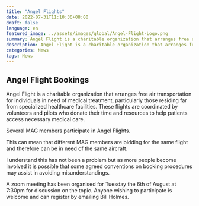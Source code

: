 ```yaml
---
title: "Angel Flights"
date: 2022-07-31T11:10:36+08:00
draft: false
language: en
featured_image: ../assets/images/global/Angel-Flight-Logo.png
summary: Angel Flight is a charitable organization that arranges free air transportation for individuals in need of medical treatment, particularly those residing far from specialized healthcare facilities. These flights are coordinated by volunteers and pilots who donate their time and resources to help patients access necessary medical care.
description: Angel Flight is a charitable organization that arranges free air transportation for individuals in need of medical treatment, particularly those residing far from specialized healthcare facilities. These flights are coordinated by volunteers and pilots who donate their time and resources to help patients access necessary medical care.
categories: News
tags: News
---
```


## Angel Flight Bookings

Angel Flight is a charitable organization that arranges free air transportation for individuals in need of medical treatment, particularly those residing far from specialized healthcare facilities. These flights are coordinated by volunteers and pilots who donate their time and resources to help patients access necessary medical care.

Several MAG members participate in Angel Flights.

This can mean that different MAG members are bidding for the same flight and therefore can be in need of the same aircraft.

I understand this has not been a problem but as more people become involved it is possible that some agreed conventions on booking procedures may assist in avoiding misunderstandings.

A zoom meeting has been organised for Tuesday the 6th of August at 7:30pm for discussion on the topic. Anyone wishing to participate is welcome and can register by emailing Bill Holmes.